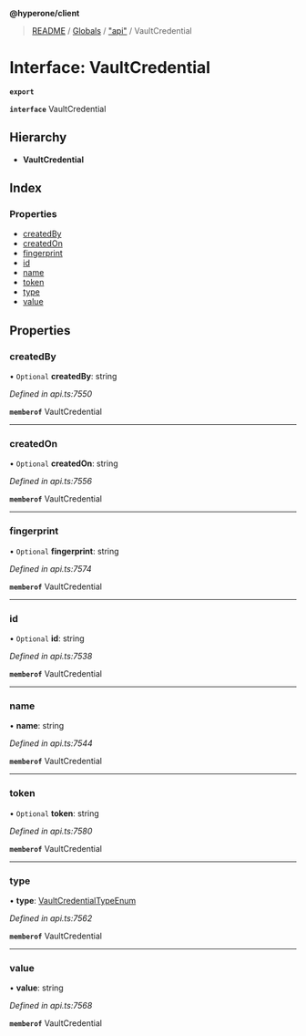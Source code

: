 **@hyperone/client**

> [README](../README.md) / [Globals](../globals.md) / ["api"](../modules/_api_.md) / VaultCredential

# Interface: VaultCredential

**`export`** 

**`interface`** VaultCredential

## Hierarchy

* **VaultCredential**

## Index

### Properties

* [createdBy](_api_.vaultcredential.md#createdby)
* [createdOn](_api_.vaultcredential.md#createdon)
* [fingerprint](_api_.vaultcredential.md#fingerprint)
* [id](_api_.vaultcredential.md#id)
* [name](_api_.vaultcredential.md#name)
* [token](_api_.vaultcredential.md#token)
* [type](_api_.vaultcredential.md#type)
* [value](_api_.vaultcredential.md#value)

## Properties

### createdBy

• `Optional` **createdBy**: string

*Defined in api.ts:7550*

**`memberof`** VaultCredential

___

### createdOn

• `Optional` **createdOn**: string

*Defined in api.ts:7556*

**`memberof`** VaultCredential

___

### fingerprint

• `Optional` **fingerprint**: string

*Defined in api.ts:7574*

**`memberof`** VaultCredential

___

### id

• `Optional` **id**: string

*Defined in api.ts:7538*

**`memberof`** VaultCredential

___

### name

•  **name**: string

*Defined in api.ts:7544*

**`memberof`** VaultCredential

___

### token

• `Optional` **token**: string

*Defined in api.ts:7580*

**`memberof`** VaultCredential

___

### type

•  **type**: [VaultCredentialTypeEnum](../enums/_api_.vaultcredentialtypeenum.md)

*Defined in api.ts:7562*

**`memberof`** VaultCredential

___

### value

•  **value**: string

*Defined in api.ts:7568*

**`memberof`** VaultCredential
